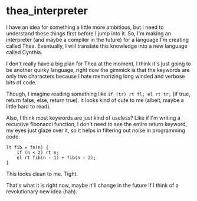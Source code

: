 # thea_interpreter
I have an idea for something a little more ambitious, but I need to understand these things first before I jump into it. So, I'm making an interpreter (and maybe a compiler in the future) for a language I'm creating called Thea. Eventually, I will translate this knowledge into a new language called Cynthia.

I don't really have a big plan for Thea at the moment, I think it's just going to be another quirky language, right now the gimmick is that the keywords are only two characters because I hate memorizing long winded and verbose bits of code.

Though, I imagine reading something like `if (tr) rt fl; el rt tr;` (if true, return false, else, return true). It looks kind of cute to me (albeit, maybe a little hard to read).

Also, I think most keywords are just kind of useless? Like if I'm writing a recursive fibonacci function, I don't need to see the entire return keyword, my eyes just glaze over it, so it helps in filtering out noise in programming code.

```
lt fib = fn(n) {
	if (n < 2) rt n;
	el rt fib(n - 1) + fib(n - 2);	
}
```


This looks clean to me. Tight.

That's what it is right now, maybe it'll change in the future if I think of a revolutionary new idea (hah).
